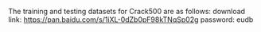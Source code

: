The training and testing datasets for Crack500 are as follows: download link: https://pan.baidu.com/s/1iXL-0dZb0pF98kTNqSp02g  password: eudb

